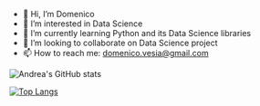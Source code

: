 - 👋 Hi, I’m Domenico
- 👀 I’m interested in Data Science
- 🌱 I’m currently learning Python and its Data Science libraries 
- 💞️ I’m looking to collaborate on Data Science project
- 📫 How to reach me: domenico.vesia@gmail.com

<!---
dvesia/dvesia is a ✨ special ✨ repository because its `README.md` (this file) appears on your GitHub profile.
You can click the Preview link to take a look at your changes.
--->
![Andrea's GitHub stats](https://github-readme-stats.vercel.app/api?username=dvesia)

[![Top Langs](https://github-readme-stats.vercel.app/api/top-langs/?username=dvesia)](https://github.com/dvesia/github-readme-stats) 
